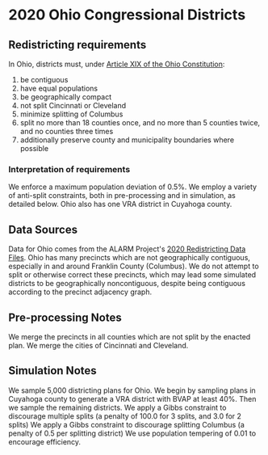 # 2020 Ohio Congressional Districts

## Redistricting requirements
In Ohio, districts must, under [Article XIX of the Ohio Constitution](https://www.legislature.ohio.gov/laws/ohio-constitution/article?id=19):

1. be contiguous
1. have equal populations
1. be geographically compact
1. not split Cincinnati or Cleveland
1. minimize splitting of Columbus
1. split no more than 18 counties once, and no more than 5 counties twice, and no counties three times
1. additionally preserve county and municipality boundaries where possible


### Interpretation of requirements
We enforce a maximum population deviation of 0.5%.
We employ a variety of anti-split constraints, both in pre-processing and in simulation, as detailed below.
Ohio also has one VRA district in Cuyahoga county.

## Data Sources
Data for Ohio comes from the ALARM Project's [2020 Redistricting Data Files](https://alarm-redist.github.io/posts/2021-08-10-census-2020/).
Ohio has many precincts which are not geographically contiguous, especially in and around Franklin County (Columbus). We do not attempt to split or otherwise correct these precincts, which may lead some simulated districts to be geographically noncontiguous, despite being contiguous according to the precinct adjacency graph.

## Pre-processing Notes
We merge the precincts in all counties which are not split by the enacted plan.
We merge the cities of Cincinnati and Cleveland.

## Simulation Notes
We sample 5,000 districting plans for Ohio.
We begin by sampling plans in Cuyahoga county to generate a VRA district with BVAP at least 40%. Then we sample the remaining districts.
We apply a Gibbs constraint to discourage multiple splits (a penalty of 100.0 for 3 splits, and 3.0 for 2 splits)
We apply a Gibbs constraint to discourage splitting Columbus (a penalty of 0.5 per splitting district)
We use population tempering of 0.01 to encourage efficiency.
